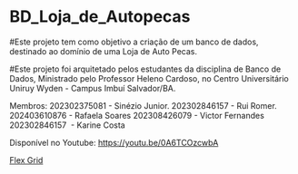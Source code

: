 # BD_Loja_de_Autopecas


#Este projeto tem como objetivo a criação de um banco de dados, destinado ao domínio de uma Loja de Auto Pecas.

#Este projeto foi arquitetado pelos estudantes da disciplina de Banco de Dados, Ministrado pelo Professor Heleno Cardoso, no Centro Universitário Uniruy Wyden - Campus Imbuí Salvador/BA. 

Membros:
202302375081 - Sinézio Junior.
202302846157 - Rui Romer.
202403610876 - Rafaela Soares 
202308426079  - Victor Fernandes
202302846157   - Karine Costa 


Disponível no Youtube: https://youtu.be/0A6TCOzcwbA

<a href=“http://exemplo.com/“>Flex Grid</a>
